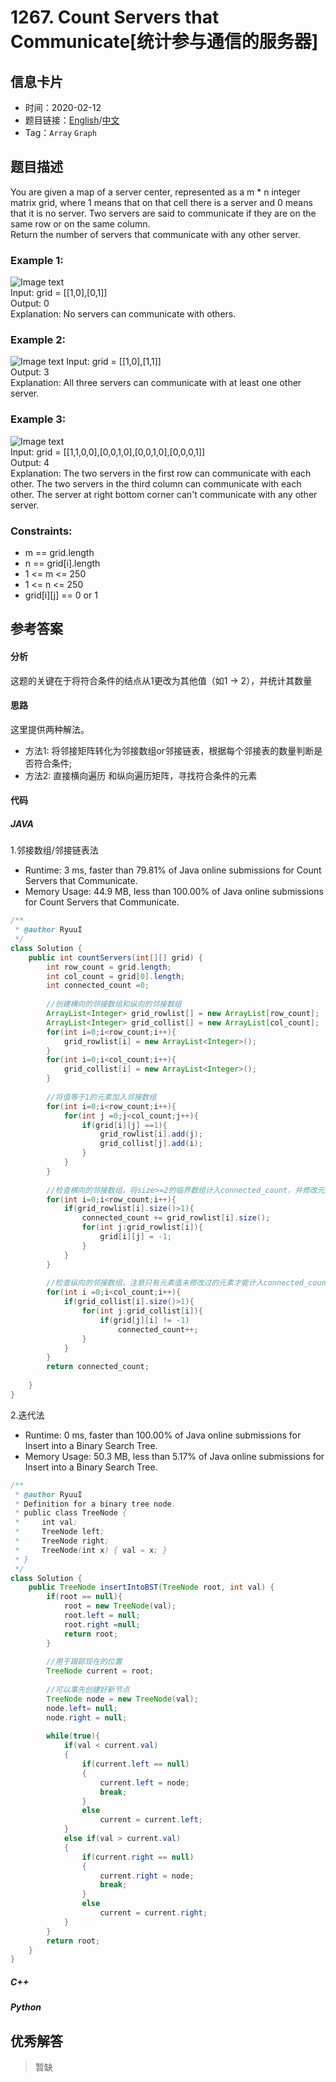 # 1267. Count Servers that Communicate[统计参与通信的服务器]

## 信息卡片

* 时间：2020-02-12
* 题目链接：[English](https://leetcode.com/problems/count-servers-that-communicate/)/[中文](https://leetcode-cn.com/problems/count-servers-that-communicate/)
* Tag：`Array` `Graph`
## 题目描述
You are given a map of a server center, represented as a m * n integer matrix grid, where 1 means that on that cell there is a server and 0 means that it is no server. Two servers are said to communicate if they are on the same row or on the same column.  
Return the number of servers that communicate with any other server.  

### Example 1:  
![Image text](https://raw.githubusercontent.com/Ryuui-tkb/LeetCode/master/img/1267_ex1.png)  
Input: grid = [[1,0],[0,1]]  
Output: 0  
Explanation: No servers can communicate with others.  

### Example 2:  
![Image text](https://raw.githubusercontent.com/Ryuui-tkb/LeetCode/master/img/1267_ex2.png) 
Input: grid = [[1,0],[1,1]]  
Output: 3  
Explanation: All three servers can communicate with at least one other server.  

### Example 3:  
![Image text](https://raw.githubusercontent.com/Ryuui-tkb/LeetCode/master/img/1267_ex3.png)  
Input: grid = [[1,1,0,0],[0,0,1,0],[0,0,1,0],[0,0,0,1]]  
Output: 4  
Explanation: The two servers in the first row can communicate with each other. The two servers in the third column can communicate with each other. The server at right bottom corner can't communicate with any other server.  

### Constraints:
* m == grid.length
* n == grid[i].length
* 1 <= m <= 250
* 1 <= n <= 250
* grid[i][j] == 0 or 1


## 参考答案   


#### 分析

这题的关键在于将符合条件的结点从1更改为其他值（如1 -> 2），并统计其数量

#### 思路
这里提供两种解法。
* 方法1: 将邻接矩阵转化为邻接数组or邻接链表，根据每个邻接表的数量判断是否符合条件;
* 方法2: 直接横向遍历 和纵向遍历矩阵，寻找符合条件的元素

#### 代码

##### JAVA

1.邻接数组/邻接链表法

* Runtime: 3 ms, faster than 79.81% of Java online submissions for Count Servers that Communicate.
* Memory Usage: 44.9 MB, less than 100.00% of Java online submissions for Count Servers that Communicate.

```Java
/**
 * @author RyuuI
 */
class Solution {
    public int countServers(int[][] grid) {
		int row_count = grid.length;
		int col_count = grid[0].length;
		int connected_count =0;
		
		//创建横向的邻接数组和纵向的邻接数组
		ArrayList<Integer> grid_rowlist[] = new ArrayList[row_count];
		ArrayList<Integer> grid_collist[] = new ArrayList[col_count];
		for(int i=0;i<row_count;i++){
			grid_rowlist[i] = new ArrayList<Integer>();
		}
		for(int i=0;i<col_count;i++){
			grid_collist[i] = new ArrayList<Integer>();
		}
		
		//将值等于1的元素加入邻接数组
		for(int i=0;i<row_count;i++){
			for(int j =0;j<col_count;j++){
				if(grid[i][j] ==1){
					grid_rowlist[i].add(j);
					grid_collist[j].add(i);					
				}
			}
		}
		
		//检查横向的邻接数组，将size>=2的临界数组计入connected_count，并修改元素值
		for(int i=0;i<row_count;i++){
			if(grid_rowlist[i].size()>1){
				connected_count += grid_rowlist[i].size();
				for(int j:grid_rowlist[i]){
					grid[i][j] = -1;
				}				
			}
		}
		
		//检查纵向的邻接数组，注意只有元素值未修改过的元素才能计入connected_count
		for(int i =0;i<col_count;i++){
			if(grid_collist[i].size()>1){
				for(int j:grid_collist[i]){
					if(grid[j][i] != -1)
						connected_count++;
				}
			}
		}
		return connected_count;
        
    }
}
```


2.迭代法  

* Runtime: 0 ms, faster than 100.00% of Java online submissions for Insert into a Binary Search Tree.
* Memory Usage: 50.3 MB, less than 5.17% of Java online submissions for Insert into a Binary Search Tree.

```Java
/**
 * @author RyuuI
 * Definition for a binary tree node.
 * public class TreeNode {
 *     int val;
 *     TreeNode left;
 *     TreeNode right;
 *     TreeNode(int x) { val = x; }
 * }
 */
class Solution {
    public TreeNode insertIntoBST(TreeNode root, int val) {
        if(root == null){
            root = new TreeNode(val);
            root.left = null;
            root.right =null;
            return root;
        }
        
        //用于跟踪现在的位置
        TreeNode current = root;
        
        //可以事先创建好新节点
        TreeNode node = new TreeNode(val);
        node.left= null;
        node.right = null;
        
        while(true){
            if(val < current.val)
            {
                if(current.left == null)
                {
                    current.left = node;
                    break;
                }    
                else
                    current = current.left;
            }
            else if(val > current.val)
            {
                if(current.right == null)
                {
                    current.right = node;
                    break;
                } 
                else
                    current = current.right;
            }
        }
        return root;  
    }
}

```

##### C++


##### Python


## 优秀解答

>暂缺
